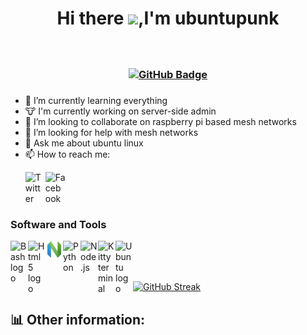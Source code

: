 
<h1 align="center">Hi there <img src="https://raw.githubusercontent.com/MartinHeinz/MartinHeinz/master/wave.gif" width="30px">,I'm ubuntupunk</h1>
<h3 align="center">
  <br />
  <br />
  <div>
    <a href="https://github.com/ubuntupunk?tab=followers"><img src="https://img.shields.io/github/followers/ubuntupunk?label=Followers&style=social" alt="GitHub Badge"></a>
  </div>

### 


- 🌱 I’m currently learning everything
- :cow: I'm currently working on server-side admin
- 👯 I’m looking to collaborate on raspberry pi based mesh networks
- 🤔 I’m looking for help with mesh networks
- 💬 Ask me about ubuntu linux
- 📫 How to reach me: <p align="left">
  <a href="https://twitter.com/ubuntupunk" target="_blank">
    <img align="left" alt="Twitter" width="32px" src="https://img.icons8.com/fluent/48/000000/twitter.png" />
  </a>
  <a href="https://www.facebook.com/profile.php?id=davidrobertlewis" target="_blank">
    <img align="left" alt="Facebook" width="32px" src="https://img.icons8.com/fluent/48/000000/facebook-new.png" />
  </a>
<br />
<br />
<br />

### Software and Tools
<p align="left">
  <a href="https://www.gnu.org/software/bash/" target="_blank">
  <img align="left" alt="Bash logo"  width="28px" src="https://img.icons8.com/plasticine/100/000000/bash.png"/>
  </a>
  <a href="https://www.w3schools.com/html/"  target="_blank">
    <img align="left" alt="Html5 logo"  width="28px" src="https://img.icons8.com/color/48/000000/html-5--v1.png"/>
  </a>
  <a href="https://neovim.io/" target="_blank">
    <img align="left" alt="Neovim" width="28px" src="https://raw.githubusercontent.com/github/explore/main/topics/neovim/neovim.png" />
  </a>
<a href="https://www.python.org/" target="_blank">
    <img align="left" alt="Python" width="28px" src="https://img.icons8.com/color/48/000000/python.png" />
  </a>
<a href="https://nodejs.org/en/" target="_blank">
    <img align="left" alt="Node.js" width="28px" src="https://img.icons8.com/color/48/000000/nodejs.png" />
  </a>
  <a href="https://sw.kovidgoyal.net/kitty/" target="_blank">
    <img align="left" alt="Kitty terminal" width="28px" src="https://img.icons8.com/color/48/000000/kitty.png" />
  </a>
  <a href="https://ubuntu.com/"  target="_blank">
  <img align="left" alt="Ubuntu logo" width="28px" src="https://img.icons8.com/color/48/000000/ubuntu--v1.png"/>
  </p>

<br />
<br />
<br />

[![GitHub Streak](http://github-readme-streak-stats.herokuapp.com?user=ubuntupunk&theme=tokyonight)](https://git.io/streak-stats)

## 📊 Other information:
